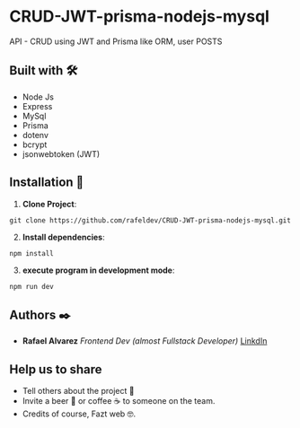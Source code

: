 # CRUD-JWT-prisma-nodejs-mysql

API - CRUD using JWT and Prisma like ORM, user POSTS

## Built with 🛠️

- Node Js
- Express
- MySql
- Prisma
- dotenv
- bcrypt
- jsonwebtoken (JWT)

## Installation 🔨

1. **Clone Project**: 
```
git clone https://github.com/rafeldev/CRUD-JWT-prisma-nodejs-mysql.git
```

2. **Install dependencies**: 
```
npm install
```

3. **execute program in development mode**: 
```
npm run dev
```

## Authors ✒️

- **Rafael Alvarez** _Frontend Dev (almost Fullstack Developer)_ [LinkdIn](https://www.linkedin.com/in/rafedev_//)

## Help us to share

- Tell others about the project 📢
- Invite a beer 🍺 or coffee ☕ to someone on the team.
- Credits of course, Fazt web 🤓.
